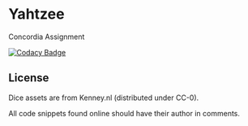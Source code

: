 # Yahtzee
Concordia Assignment

[![Codacy Badge](https://api.codacy.com/project/badge/Grade/485126f391f84314a5f28a89bec218c5)](https://www.codacy.com?utm_source=github.com&amp;utm_medium=referral&amp;utm_content=Dugnychon/Yahtzee&amp;utm_campaign=Badge_Grade)



## License

Dice assets are from Kenney.nl (distributed under CC-0).

All code snippets found online should have their author in comments.